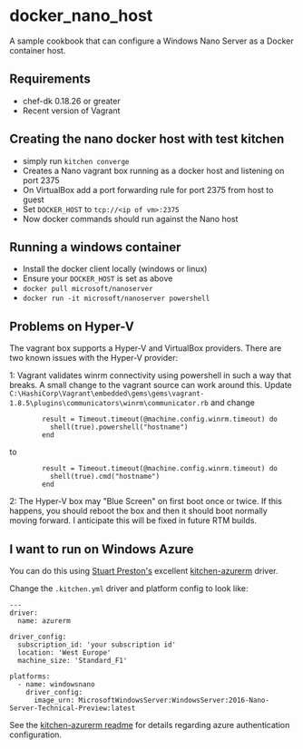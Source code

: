 # docker_nano_host

A sample cookbook that can configure a Windows Nano Server as a Docker container host.

## Requirements

* chef-dk 0.18.26 or greater
* Recent version of Vagrant

## Creating the nano docker host with test kitchen

* simply run `kitchen converge`
* Creates a Nano vagrant box running as a docker host and listening on port 2375
* On VirtualBox add a port forwarding rule for port 2375 from host to guest
* Set `DOCKER_HOST` to `tcp://<ip of vm>:2375`
* Now docker commands should run against the Nano host

## Running a windows container

* Install the docker client locally (windows or linux)
* Ensure your `DOCKER_HOST` is set as above
* `docker pull microsoft/nanoserver`
* `docker run -it microsoft/nanoserver powershell`

## Problems on Hyper-V

The vagrant box supports a Hyper-V and VirtualBox providers. There are two known issues with the Hyper-V provider:

1: Vagrant validates winrm connectivity using powershell in such a way that breaks. A small change to the vagrant source can work around this. Update `C:\HashiCorp\Vagrant\embedded\gems\gems\vagrant-1.8.5\plugins\communicators\winrm\communicator.rb` and change

```
        result = Timeout.timeout(@machine.config.winrm.timeout) do
          shell(true).powershell("hostname")
        end
```
to
```
        result = Timeout.timeout(@machine.config.winrm.timeout) do
          shell(true).cmd("hostname")
        end
```

2: The Hyper-V box may "Blue Screen" on first boot once or twice. If this happens, you should reboot the box and then it should boot normally moving forward. I anticipate this will be fixed in future RTM builds.

## I want to run on Windows Azure

You can do this using [Stuart Preston's](https://github.com/stuartpreston) excellent [kitchen-azurerm](https://github.com/pendrica/kitchen-azurerm) driver.

Change the `.kitchen.yml` driver and platform config to look like:

```
---
driver:
  name: azurerm

driver_config:
  subscription_id: 'your subscription id'
  location: 'West Europe'
  machine_size: 'Standard_F1'

platforms:
  - name: windowsnano
    driver_config:
      image_urn: MicrosoftWindowsServer:WindowsServer:2016-Nano-Server-Technical-Preview:latest
```

See the [kitchen-azurerm readme](https://github.com/pendrica/kitchen-azurerm) for details regarding azure authentication configuration.
